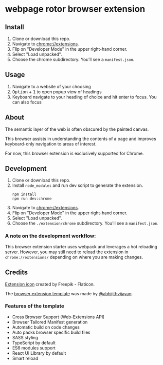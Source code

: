 # webpage rotor browser extension

## Install

1. Clone or download this repo.  
1. Navigate to [chrome://extensions](chrome://extensions/).
1. Flip on "Developer Mode" in the upper right-hand corner.
1. Select "Load unpacked".
1. Choose the chrome subdirectory. You'll see a `manifest.json`.

## Usage

1. Navigate to a website of your choosing
1. <kbd>Option</kbd> + <kbd>1</kbd> to open popup view of headings
1. Keyboard navigate to your heading of choice and hit enter to focus. You can also focus

## About

The semantic layer of the web is often obscured by the painted canvas. 

This browser assists in understanding the contents of a page and improves keyboard-only navigation to areas of interest.

For now, this browser extension is exclusively supported for Chrome.

## Development

1. Clone or download this repo.  
1. Install `node_modules` and run dev script to generate the extension.
    ```
    npm install
    npm run dev:chrome
    ````
1. Navigate to [chrome://extensions](chrome://extensions/).
1. Flip on "Developer Mode" in the upper right-hand corner.
1. Select "Load unpacked".
1. Choose the `./extension/chrome` subdirectory. You'll see a `manifest.json`.

### A note on the development workflow:

This browser extension starter uses webpack and leverages a hot reloading server. However, you may still need to reload the extension in `chrome://extensions/` depending on where you are making changes. 

## Credits

<a href="https://www.flaticon.com/free-icons/relationship">Extension icon</a> created by Freepik - Flaticon.

The [browser extension template](https://github.com/abhijithvijayan/web-extension-starter) was made by <a href="https://twitter.com/_abhijithv">@abhijithvijayan</a>.

### Features of the template

- Cross Browser Support (Web-Extensions API)
- Browser Tailored Manifest generation
- Automatic build on code changes
- Auto packs browser specific build files
- SASS styling
- TypeScript by default
- ES6 modules support
- React UI Library by default
- Smart reload


